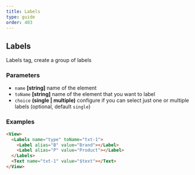 ```yaml
---
title: Labels
type: guide
order: 403
---
```


## Labels

Labels tag, create a group of labels

### Parameters

-   `name` **[string]** name of the element
-   `toName` **[string]** name of the element that you want to label
-   `choice` **(single | multiple)** configure if you can select just one or multiple labels (optional, default `single`)

### Examples

```html
<View>
  <Labels name="type" toName="txt-1">
    <Label alias="B" value="Brand"></Label>
    <Label alias="P" value="Product"></Label>
  </Labels>
  <Text name="txt-1" value="$text"></Text>
</View>
```
